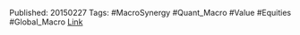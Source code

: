 
Published: 20150227
Tags: #MacroSynergy #Quant_Macro #Value #Equities #Global_Macro 
[Link](obsidian://open?vault=Akul's%20Notebook&file=Library%2Fjournals%2Cmagazines%2FMacroSynergy%2FPredicting%20equity%20market%20corrections.pdf)